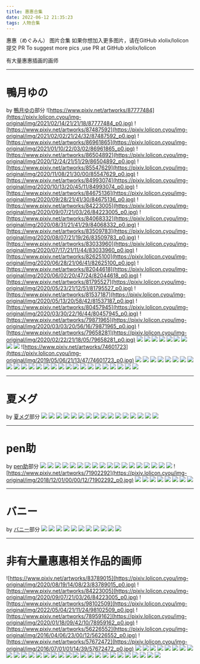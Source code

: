 ```yaml
---
title: 惠惠合集
date: 2022-06-12 21:35:23
tags: 人物合集
---
```


惠惠（めぐみん） 图片合集
如果你想加入更多图片，请在GitHub xlolix/lolicon 提交 PR
To suggest more pics ,use PR at GitHub xlolix/lolicon 

有大量惠惠插画的画师

---

# 鴨月ゆの
by [鴨月ゆの](https://www.pixiv.net/users/26410504)部分
![https://www.pixiv.net/artworks/87777484](https://pixiv.lolicon.cyou/img-original/img/2021/02/14/21/21/18/87777484_p0.jpg)
![https://www.pixiv.net/artworks/87487592](https://pixiv.lolicon.cyou/img-original/img/2021/02/02/21/24/32/87487592_p0.jpg)
![https://www.pixiv.net/artworks/86961865](https://pixiv.lolicon.cyou/img-original/img/2021/01/10/22/03/02/86961865_p0.jpg)
![https://www.pixiv.net/artworks/86504892](https://pixiv.lolicon.cyou/img-original/img/2020/12/24/21/51/29/86504892_p0.jpg)
![https://www.pixiv.net/artworks/85547629](https://pixiv.lolicon.cyou/img-original/img/2020/11/08/21/30/00/85547629_p0.jpg)
![https://www.pixiv.net/artworks/84993074](https://pixiv.lolicon.cyou/img-original/img/2020/10/13/20/45/11/84993074_p0.jpg)
![https://www.pixiv.net/artworks/84675136](https://pixiv.lolicon.cyou/img-original/img/2020/09/28/21/41/30/84675136_p0.jpg)
![https://www.pixiv.net/artworks/84223005](https://pixiv.lolicon.cyou/img-original/img/2020/09/07/21/03/26/84223005_p0.jpg)
![https://www.pixiv.net/artworks/84068332](https://pixiv.lolicon.cyou/img-original/img/2020/08/31/21/41/29/84068332_p0.jpg)
![https://www.pixiv.net/artworks/83509783](https://pixiv.lolicon.cyou/img-original/img/2020/08/07/21/19/26/83509783_p0.jpg)
![https://www.pixiv.net/artworks/83033960](https://pixiv.lolicon.cyou/img-original/img/2020/07/17/21/11/44/83033960_p0.jpg)
![https://www.pixiv.net/artworks/82625100](https://pixiv.lolicon.cyou/img-original/img/2020/06/28/21/06/41/82625100_p0.jpg)
![https://www.pixiv.net/artworks/82044618](https://pixiv.lolicon.cyou/img-original/img/2020/06/02/20/47/24/82044618_p0.jpg)
![https://www.pixiv.net/artworks/81795527](https://pixiv.lolicon.cyou/img-original/img/2020/05/23/21/12/51/81795527_p0.jpg)
![https://www.pixiv.net/artworks/81537187](https://pixiv.lolicon.cyou/img-original/img/2020/05/13/20/58/42/81537187_p0.jpg)
![https://www.pixiv.net/artworks/80457945](https://pixiv.lolicon.cyou/img-original/img/2020/03/30/22/16/44/80457945_p0.jpg)
![https://www.pixiv.net/artworks/79871965](https://pixiv.lolicon.cyou/img-original/img/2020/03/03/20/56/16/79871965_p0.jpg)
![https://www.pixiv.net/artworks/79658281](https://pixiv.lolicon.cyou/img-original/img/2020/02/22/21/18/05/79658281_p0.jpg)
![](https://pixiv.lolicon.cyou/img-original/img/2020/01/31/21/22/19/79199706_p0.jpg)
![](https://pixiv.lolicon.cyou/img-original/img/2020/01/03/20/18/57/78688538_p0.jpg)
![](https://pixiv.lolicon.cyou/img-original/img/2019/10/30/22/00/45/77556762_p0.jpg)
![](https://pixiv.lolicon.cyou/img-original/img/2019/10/20/21/52/52/77394163_p0.jpg)
![](https://pixiv.lolicon.cyou/img-original/img/2019/08/18/12/37/31/76322941_p0.jpg)
![](https://pixiv.lolicon.cyou/img-original/img/2019/08/03/21/30/12/76058359_p0.jpg)
![](https://pixiv.lolicon.cyou/img-original/img/2019/06/04/21/21/56/75060309_p0.jpg)
![](https://pixiv.lolicon.cyou/img-original/img/2019/06/04/21/21/56/75060309_p2.jpg)
![](https://pixiv.lolicon.cyou/img-original/img/2019/06/04/21/21/56/75060309_p4.jpg)
![https://www.pixiv.net/artworks/74601723](https://pixiv.lolicon.cyou/img-original/img/2019/05/06/21/13/47/74601723_p0.jpg)
![](https://pixiv.lolicon.cyou/img-original/img/2019/04/16/21/39/14/74234315_p0.jpg)
![](https://pixiv.lolicon.cyou/img-original/img/2019/03/21/21/50/31/73801280_p0.jpg)
![](https://pixiv.lolicon.cyou/img-original/img/2019/02/22/21/39/29/73328961_p0.jpg)
![](https://pixiv.lolicon.cyou/img-original/img/2019/02/01/20/47/24/72950561_p0.jpg)
![](https://pixiv.lolicon.cyou/img-original/img/2019/01/27/14/09/02/72868106_p0.jpg)
![](https://pixiv.lolicon.cyou/img-original/img/2019/01/13/20/59/47/72644518_p0.jpg)
![](https://pixiv.lolicon.cyou/img-original/img/2019/01/13/10/34/22/72635998_p0.jpg)
![](https://pixiv.lolicon.cyou/img-original/img/2018/12/31/23/43/45/72412680_p0.jpg)
![](https://pixiv.lolicon.cyou/img-original/img/2018/11/27/21/24/36/71859368_p0.jpg)
![](https://pixiv.lolicon.cyou/img-original/img/2018/10/14/20/32/38/71181727_p0.jpg)
![](https://pixiv.lolicon.cyou/img-original/img/2018/10/10/16/23/35/71116032_p0.jpg)
![](https://pixiv.lolicon.cyou/img-original/img/2021/04/20/23/26/34/89285395_p0.jpg)
![](https://pixiv.lolicon.cyou/img-original/img/2021/06/19/23/38/02/90669530_p0.jpg)
![](https://pixiv.lolicon.cyou/img-original/img/2021/10/01/21/21/03/93150364_p0.jpg)
![](https://pixiv.lolicon.cyou/img-original/img/2021/10/31/21/42/45/93824422_p0.jpg)
![](https://pixiv.lolicon.cyou/img-original/img/2021/11/03/22/15/17/93898409_p0.jpg)
![](https://pixiv.lolicon.cyou/img-original/img/2021/11/16/21/55/18/94177938_p0.jpg)
![](https://pixiv.lolicon.cyou/img-original/img/2021/11/16/21/55/18/94177938_p1.jpg)
![](https://pixiv.lolicon.cyou/img-original/img/2021/11/16/21/55/18/94177938_p6.jpg)
![](https://pixiv.lolicon.cyou/img-original/img/2021/11/16/21/55/18/94177938_p14.jpg)
![](https://pixiv.lolicon.cyou/img-original/img/2021/12/04/00/48/20/94545621_p0.jpg)
![](https://pixiv.lolicon.cyou/img-original/img/2021/12/24/21/08/21/94985125_p0.jpg)
![](https://pixiv.lolicon.cyou/img-original/img/2021/12/31/22/08/11/95175015_p0.jpg)
![](https://pixiv.lolicon.cyou/img-original/img/2022/01/11/21/16/09/95463252_p0.jpg)
![](https://pixiv.lolicon.cyou/img-original/img/2022/02/14/21/24/33/96253814_p0.jpg)
![](https://pixiv.lolicon.cyou/img-original/img/2022/05/04/21/11/24/98102509_p0.jpg)

---
# 夏メグ
by [夏メグ](https://www.pixiv.net/users/23926967)部分
![](https://pixiv.lolicon.cyou/img-original/img/2021/06/07/00/00/01/90379893_p0.jpg)
![](https://pixiv.lolicon.cyou/img-original/img/2021/01/04/00/00/13/86800208_p0.jpg)
![](https://pixiv.lolicon.cyou/img-original/img/2021/12/04/18/30/01/94559520_p0.jpg)
![](https://pixiv.lolicon.cyou/img-original/img/2021/09/12/00/00/04/92677381_p0.jpg)
![](https://pixiv.lolicon.cyou/img-original/img/2021/09/09/00/00/05/92607146_p0.jpg)
![](https://pixiv.lolicon.cyou/img-original/img/2021/07/07/19/16/24/91078998_p0.jpg)
![](https://pixiv.lolicon.cyou/img-original/img/2021/05/15/00/00/03/89838841_p0.jpg)
![](https://pixiv.lolicon.cyou/img-original/img/2021/03/03/00/00/03/88174409_p0.jpg)
![](https://pixiv.lolicon.cyou/img-original/img/2021/02/22/00/00/13/87952428_p0.jpg)
![](https://pixiv.lolicon.cyou/img-original/img/2021/02/14/00/00/10/87745584_p0.jpg)
![](https://pixiv.lolicon.cyou/img-original/img/2021/01/11/00/00/02/86965685_p0.jpg)
![](https://pixiv.lolicon.cyou/img-original/img/2021/01/09/01/30/04/86916614_p0.jpg)
![](https://pixiv.lolicon.cyou/img-original/img/2020/12/22/00/00/01/86445559_p0.jpg)
![](https://pixiv.lolicon.cyou/img-original/img/2020/12/16/00/00/12/86324870_p0.jpg)
![](https://pixiv.lolicon.cyou/img-original/img/2020/12/10/00/07/27/86201092_p0.jpg)
![](https://pixiv.lolicon.cyou/img-original/img/2020/06/03/18/00/03/82062723_p0.jpg)

---

# pen助
by [pen助](https://www.pixiv.net/users/216924)部分
![](https://pixiv.lolicon.cyou/img-original/img/2020/12/04/00/00/07/86074439_p0.jpg)
![](https://pixiv.lolicon.cyou/img-original/img/2020/10/12/00/06/39/84958795_p0.jpg)
![](https://pixiv.lolicon.cyou/img-original/img/2020/06/13/00/00/06/82275663_p0.jpg)
![](https://pixiv.lolicon.cyou/img-original/img/2020/05/10/01/42/37/81441792_p0.jpg)
![](https://pixiv.lolicon.cyou/img-original/img/2020/03/30/00/16/39/80441198_p0.jpg)
![](https://pixiv.lolicon.cyou/img-original/img/2020/01/05/00/00/04/78714759_p0.png)
![](https://pixiv.lolicon.cyou/img-original/img/2019/11/07/00/00/01/77688090_p0.png)
![](https://pixiv.lolicon.cyou/img-original/img/2019/10/18/00/00/05/77343980_p0.png)
![](https://pixiv.lolicon.cyou/img-original/img/2019/07/18/00/04/08/75778201_p0.png)
![](https://pixiv.lolicon.cyou/img-original/img/2019/07/01/00/00/05/75491909_p0.jpg)
![](https://pixiv.lolicon.cyou/img-original/img/2019/05/27/00/00/01/74923150_p0.jpg)
![](https://pixiv.lolicon.cyou/img-original/img/2019/05/23/00/00/02/74855847_p0.jpg)
![](https://pixiv.lolicon.cyou/img-original/img/2019/05/19/00/12/23/74791632_p0.jpg)
![](https://pixiv.lolicon.cyou/img-original/img/2019/05/18/00/33/06/74774735_p0.jpg)
![](https://pixiv.lolicon.cyou/img-original/img/2019/04/04/00/00/02/74030396_p0.jpg)
![](https://pixiv.lolicon.cyou/img-original/img/2019/02/26/00/30/12/73393771_p0.jpg)
![](https://pixiv.lolicon.cyou/img-original/img/2019/01/28/00/06/14/72879035_p0.jpg)
![](https://pixiv.lolicon.cyou/img-original/img/2017/12/18/00/00/02/66335750_p0.jpg)
![https://www.pixiv.net/artworks/71902292](https://pixiv.lolicon.cyou/img-original/img/2018/12/01/00/00/12/71902292_p0.jpg)
![](https://pixiv.lolicon.cyou/img-original/img/2020/12/30/17/54/51/86649897_p0.jpg)
![](https://pixiv.lolicon.cyou/img-original/img/2018/04/13/00/00/04/68201361_p0.jpg)
![](https://pixiv.lolicon.cyou/img-original/img/2018/02/23/00/00/10/67412365_p0.jpg)
![](https://pixiv.lolicon.cyou/img-original/img/2017/10/02/00/18/19/65231679_p0.png)
![](https://pixiv.lolicon.cyou/img-original/img/2017/08/28/00/00/01/64653707_p0.png)
![](https://pixiv.lolicon.cyou/img-original/img/2017/08/11/00/20/46/64344214_p0.png)
![](https://pixiv.lolicon.cyou/img-original/img/2017/07/21/00/30/01/63966757_p0.png)
![](https://pixiv.lolicon.cyou/img-original/img/2020/08/29/00/00/08/83996000_p0.jpg)

---

# バニー
by [バニー](https://www.pixiv.net/users/1126398)部分
![](https://pixiv.lolicon.cyou/img-original/img/2021/01/11/19/35/12/86984819_p0.jpg)
![](https://pixiv.lolicon.cyou/img-original/img/2021/08/30/01/38/21/92367104_p0.jpg)
![](https://pixiv.lolicon.cyou/img-original/img/2021/07/08/20/15/06/91102796_p0.jpg)
![](https://pixiv.lolicon.cyou/img-original/img/2021/07/01/21/07/10/90941290_p0.jpg)
![](https://pixiv.lolicon.cyou/img-original/img/2021/04/24/00/55/06/89346767_p0.jpg)
![](https://pixiv.lolicon.cyou/img-original/img/2021/03/29/18/19/05/88789199_p0.jpg)
![](https://pixiv.lolicon.cyou/img-original/img/2021/02/05/22/17/29/87553746_p0.jpg)
![](https://pixiv.lolicon.cyou/img-original/img/2021/01/11/19/35/12/86984819_p0.jpg)
![](https://pixiv.lolicon.cyou/img-original/img/2021/01/03/16/29/32/86786972_p0.jpg)
![](https://pixiv.lolicon.cyou/img-original/img/2020/12/13/18/59/04/86278309_p0.jpg)
![](https://pixiv.lolicon.cyou/img-original/img/2020/11/11/21/39/39/85608603_p0.jpg)

---

# 非有大量惠惠相关作品的画师
![https://www.pixiv.net/artworks/83789015](https://pixiv.lolicon.cyou/img-original/img/2020/08/19/14/08/23/83789015_p0.jpg)
![https://www.pixiv.net/artworks/84223005](https://pixiv.lolicon.cyou/img-original/img/2020/09/07/21/03/26/84223005_p0.jpg)
![https://www.pixiv.net/artworks/98102509](https://pixiv.lolicon.cyou/img-original/img/2022/05/04/21/11/24/98102509_p0.jpg)
![https://www.pixiv.net/artworks/78959162](https://pixiv.lolicon.cyou/img-original/img/2020/01/18/09/42/10/78959162_p0.jpg)
![https://www.pixiv.net/artworks/56226552](https://pixiv.lolicon.cyou/img-original/img/2016/04/06/23/00/12/56226552_p0.jpg)
![https://www.pixiv.net/artworks/57672472](https://pixiv.lolicon.cyou/img-original/img/2016/07/01/01/14/39/57672472_p0.jpg)
![](https://pixiv.lolicon.cyou/img-original/img/2016/04/20/18/05/07/56443853_p0.jpg)
![](https://pixiv.lolicon.cyou/img-original/img/2017/10/03/15/08/50/65253613_p0.jpg)
![](https://pixiv.lolicon.cyou/img-original/img/2017/02/14/16/30/45/61449769_p0.png)
![](https://pixiv.lolicon.cyou/img-original/img/2020/07/07/21/06/03/82821434_p0.png)
![](https://pixiv.lolicon.cyou/img-original/img/2020/08/20/06/13/43/83805549_p0.png)
![](https://pixiv.lolicon.cyou/img-original/img/2020/10/05/18/49/17/84822081_p0.jpg)
![](https://pixiv.lolicon.cyou/img-original/img/2020/03/28/00/23/20/80392125_p0.png)
![](https://pixiv.lolicon.cyou/img-original/img/2019/06/11/00/00/01/75164731_p0.jpg)
![](https://pixiv.lolicon.cyou/img-original/img/2019/09/17/01/03/38/76824063_p0.jpg)
![](https://pixiv.lolicon.cyou/img-original/img/2021/09/18/11/23/53/92825853_p0.jpg)
![](https://pixiv.lolicon.cyou/img-original/img/2019/06/26/04/54/56/75411374_p0.png)
![](https://pixiv.lolicon.cyou/img-original/img/2014/08/25/18/53/40/45582461_p0.jpg)
![](https://pixiv.lolicon.cyou/img-original/img/2019/10/24/18/27/39/77456390_p0.png)
![](https://pixiv.lolicon.cyou/img-original/img/2017/03/10/00/02/10/61829597_p0.png)
![](https://pixiv.lolicon.cyou/img-original/img/2019/08/23/19/42/24/76417363_p0.png)
![](https://pixiv.lolicon.cyou/img-original/img/2019/09/07/00/14/30/76655068_p0.png)
![](https://pixiv.lolicon.cyou/img-original/img/2017/11/18/00/02/36/65934576_p0.png)
![](https://pixiv.lolicon.cyou/img-original/img/2017/07/21/20/05/23/63976460_p0.png)
![](https://pixiv.lolicon.cyou/img-original/img/2017/07/01/04/47/20/63644089_p0.png)
![](https://pixiv.lolicon.cyou/img-original/img/2020/07/20/18/02/43/83101254_p0.png)
![](https://pixiv.lolicon.cyou/img-original/img/2019/05/19/19/08/59/74804479_p0.jpg)
![](https://pixiv.lolicon.cyou/img-original/img/2019/09/05/07/44/57/76629965_p0.jpg)
![](https://pixiv.lolicon.cyou/img-original/img/2019/09/07/19/13/25/76665837_p0.jpg)
![](https://pixiv.lolicon.cyou/img-original/img/2020/12/06/15/08/24/86128326_p0.jpg)
![](https://pixiv.lolicon.cyou/img-original/img/2020/09/11/00/00/14/84287669_p0.png)
![](https://pixiv.lolicon.cyou/img-original/img/2020/10/31/00/00/22/85338327_p0.png)
![](https://pixiv.lolicon.cyou/img-original/img/2019/07/17/18/57/23/75772206_p0.jpg)
![](https://pixiv.lolicon.cyou/img-original/img/2017/06/19/00/28/41/63456926_p0.png)
![](https://pixiv.lolicon.cyou/img-original/img/2020/10/31/00/30/05/85340093_p0.jpg)
